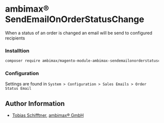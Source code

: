 
# ambimax® SendEmailOnOrderStatusChange

When a status of an order is changed an email will be send to configured recipients

### Installtion

```bash
composer require ambimax/magento-module-ambimax-sendemailonorderstatuschange=~1.0
```

### Configuration

Settings are found in `System > Configuration > Sales Emails > Order Status Email`

## Author Information

 - [Tobias Schifftner](https://twitter.com/tschifftner), [ambimax® GmbH](https://www.ambimax.de)
